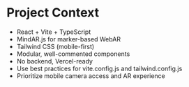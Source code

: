 <!-- Use this file to provide workspace-specific custom instructions to Copilot. For more details, visit https://code.visualstudio.com/docs/copilot/copilot-customization#_use-a-githubcopilotinstructionsmd-file -->

# Project Context
- React + Vite + TypeScript
- MindAR.js for marker-based WebAR
- Tailwind CSS (mobile-first)
- Modular, well-commented components
- No backend, Vercel-ready
- Use best practices for vite.config.js and tailwind.config.js
- Prioritize mobile camera access and AR experience
